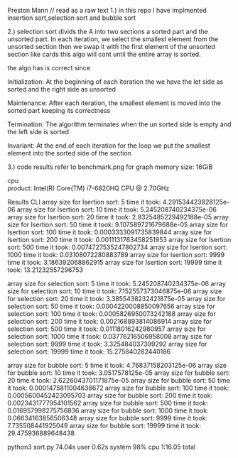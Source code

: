 Preston Mann
// read as a raw text
1.) 
in this repo I have implmented insertion sort,selection sort and bubble sort

2.)
selection sort divids the A into two sections a sorted part and the unsorted part. In each iteration, we select the smallest element from the unsorted section then we swap it with the first element of the unsorted section like cards this algo will cont until the entire array is sorted.

the algo has is correct since 

Initialization: At the beginning of each iteration the we have the let side as sorted and the right side as unsorted

Maintenance: After each iteration, the smallest element is moved into the sorted part keeping its correctness 
    
Termination: The algorithm terminates when the un sorted side is empty and the left side is sorted 

Invariant: At the end of each iteration for the loop we put the smallest element into the sorted side of the section 


3.) code results refer to benchmark.png for graph 
memory
    size: 16GiB


cpu    
    product: Intel(R) Core(TM) i7-6820HQ CPU @ 2.70GHz



Results CLI 
array size for Isertion sort:  5
time it took:  4.291534423828125e-06
array size for Isertion sort:  10
time it took:  5.245208740234375e-06
array size for Isertion sort:  20
time it took:  2.9325485229492188e-05
array size for Isertion sort:  50
time it took:  9.107589721679688e-05
array size for Isertion sort:  100
time it took:  0.0003333091735839844
array size for Isertion sort:  200
time it took:  0.0011131763458251953
array size for Isertion sort:  500
time it took:  0.0074727535247802734
array size for Isertion sort:  1000
time it took:  0.03108072280883789
array size for Isertion sort:  9999
time it took:  3.186392068862915
array size for Isertion sort:  19999
time it took:  13.21232557296753


array size for selection sort:  5
time it took:  5.245208740234375e-06
array size for selection sort:  10
time it took:  7.152557373046875e-06
array size for selection sort:  20
time it took:  3.3855438232421875e-05
array size for selection sort:  50
time it took:  0.0004220008850097656
array size for selection sort:  100
time it took:  0.0005826950073242188
array size for selection sort:  200
time it took:  0.002168893814086914
array size for selection sort:  500
time it took:  0.01118016242980957
array size for selection sort:  1000
time it took:  0.03776216506958008
array size for selection sort:  9999
time it took:  3.325484037399292
array size for selection sort:  19999
time it took:  15.275840282440186


array size for bubble sort:  5
time it took:  4.76837158203125e-06
array size for bubble sort:  10
time it took:  3.0517578125e-05
array size for bubble sort:  20
time it took:  2.6226043701171875e-05
array size for bubble sort:  50
time it took:  0.0001475811004638672
array size for bubble sort:  100
time it took:  0.0005600452423095703
array size for bubble sort:  200
time it took:  0.0023431777954101562
array size for bubble sort:  500
time it took:  0.016957998275756836
array size for bubble sort:  1000
time it took:  0.06634163856506348
array size for bubble sort:  9999
time it took:  7.735508441925049
array size for bubble sort:  19999
time it took:  29.475936889648438


python3 sort.py  74.04s user 0.62s system 98% cpu 1:16.05 total

